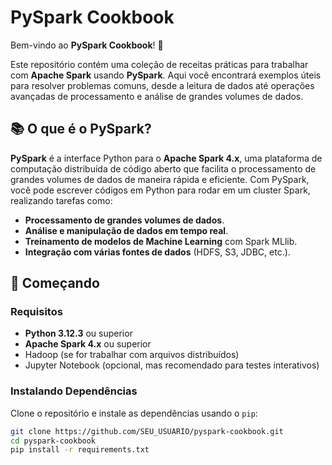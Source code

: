 # PySpark Cookbook

Bem-vindo ao **PySpark Cookbook**! 🥘

Este repositório contém uma coleção de receitas práticas para trabalhar com **Apache Spark** usando **PySpark**. Aqui você encontrará exemplos úteis para resolver problemas comuns, desde a leitura de dados até operações avançadas de processamento e análise de grandes volumes de dados.

## 📚 O que é o PySpark?

**PySpark** é a interface Python para o **Apache Spark 4.x**, uma plataforma de computação distribuída de código aberto que facilita o processamento de grandes volumes de dados de maneira rápida e eficiente. Com PySpark, você pode escrever códigos em Python para rodar em um cluster Spark, realizando tarefas como:

- **Processamento de grandes volumes de dados**.
- **Análise e manipulação de dados em tempo real**.
- **Treinamento de modelos de Machine Learning** com Spark MLlib.
- **Integração com várias fontes de dados** (HDFS, S3, JDBC, etc.).

## 🚀 Começando

### Requisitos

- **Python 3.12.3** ou superior
- **Apache Spark 4.x** ou superior
- Hadoop (se for trabalhar com arquivos distribuídos)
- Jupyter Notebook (opcional, mas recomendado para testes interativos)

### Instalando Dependências

Clone o repositório e instale as dependências usando o `pip`:

```bash
git clone https://github.com/SEU_USUARIO/pyspark-cookbook.git
cd pyspark-cookbook
pip install -r requirements.txt
